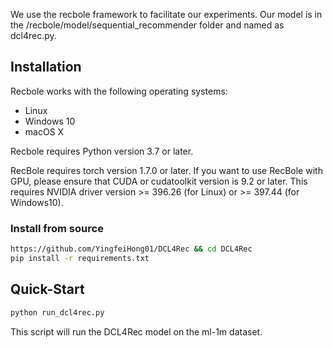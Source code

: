 We use the recbole framework to facilitate our experiments. Our model is in the /recbole/model/sequential_recommender folder and named as dcl4rec.py. 

## Installation

Recbole works with the following operating systems:

* Linux
* Windows 10
* macOS X

Recbole requires Python version 3.7 or later.

RecBole requires torch version 1.7.0 or later. If you want to use RecBole with GPU,
please ensure that CUDA or cudatoolkit version is 9.2 or later.
This requires NVIDIA driver version >= 396.26 (for Linux) or >= 397.44 (for Windows10).

### Install from source
```bash
https://github.com/YingfeiHong01/DCL4Rec && cd DCL4Rec
pip install -r requirements.txt
```

## Quick-Start
```bash
python run_dcl4rec.py
```

This script will run the DCL4Rec model on the ml-1m dataset.

